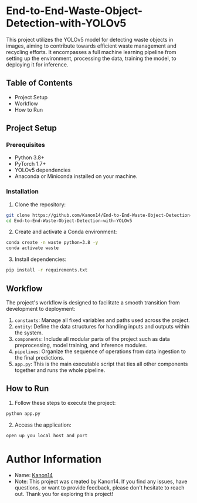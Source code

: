 # End-to-End-Waste-Object-Detection-with-YOLOv5
This project utilizes the YOLOv5 model for detecting waste objects in images, aiming to contribute towards efficient waste management and recycling efforts. It encompasses a full machine learning pipeline from setting up the environment, processing the data, training the model, to deploying it for inference.

## Table of Contents
- Project Setup
- Workflow
- How to Run

## Project Setup
### Prerequisites
- Python 3.8+
- PyTorch 1.7+
- YOLOv5 dependencies
- Anaconda or Miniconda installed on your machine.

### Installation
1. Clone the repository:
```bash
git clone https://github.com/Kanon14/End-to-End-Waste-Object-Detection-with-YOLOv5.git
cd End-to-End-Waste-Object-Detection-with-YOLOv5
```

2. Create and activate a Conda environment:
```bash
conda create -n waste python=3.8 -y
conda activate waste
```

3. Install dependencies:
```bash
pip install -r requirements.txt
```

## Workflow
The project's workflow is designed to facilitate a smooth transition from development to deployment:

1. `constants`: Manage all fixed variables and paths used across the project.
2. `entity`: Define the data structures for handling inputs and outputs within the system.
3. `components`: Include all modular parts of the project such as data preprocessing, model training, and inference modules.
4. `pipelines`: Organize the sequence of operations from data ingestion to the final predictions.
5. `app.py`: This is the main executable script that ties all other components together and runs the whole pipeline.

## How to Run
1. Follow these steps to execute the project:
```bash
python app.py
```
2. Access the application:
```bash
open up you local host and port
```

# Author Information
- Name: [Kanon14](https://github.com/Kanon14)
- Note: This project was created by Kanon14. If you find any issues, have questions, or want to provide feedback, please don't hesitate to reach out. Thank you for exploring this project!